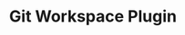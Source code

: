---
title: Git Workspace Plugin
layout: default
summary: Ensures that certain directories have a gitignore 
---